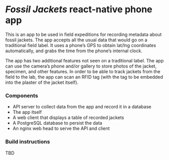# _Fossil Jackets_ react-native phone app

This is an app to be used in field expeditions for recording metadata about
fossil jackets.  The app accepts all the usual data that would go on a
traditional field label.  It uses a phone’s GPS to obtain lat/lng coordinates
automatically, and grabs the time from the phone’s internal clock.

The app has two additional features not seen on a traditional label.  The app
can use the camera’s phone and/or gallery to store photos of the jacket,
specimen, and other features.  In order to be able to track jackets from the
field to the lab, the app can scan an RFID tag (with the tag to be embedded into
the plaster of the jacket itself).

### Components

* API server to collect data from the app and record it in a database
* The app itself
* A web client that displays a table of recorded jackets
* A PostgreSQL database to persist the data
* An nginx web head to serve the API and client

### Build instructions

TBD

